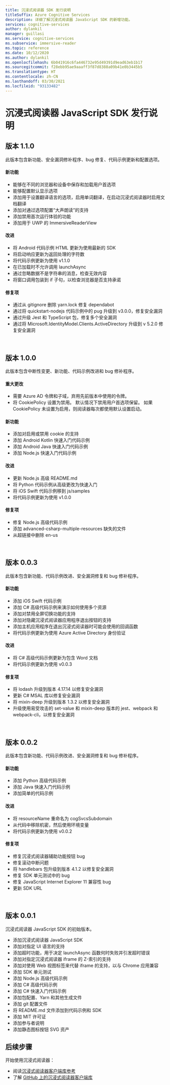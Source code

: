 ```yaml
---
title: 沉浸式阅读器 SDK 发行说明
titleSuffix: Azure Cognitive Services
description: 详细了解沉浸式阅读器 JavaScript SDK 的新增功能。
services: cognitive-services
author: dylankil
manager: guillasi
ms.service: cognitive-services
ms.subservice: immersive-reader
ms.topic: reference
ms.date: 10/12/2020
ms.author: dylankil
ms.openlocfilehash: 6b041916c6fa446732e95d49391d9ead63eb1b17
ms.sourcegitcommit: f28ebb95ae9aaaff3f87d8388a09b41e0b3445b5
ms.translationtype: HT
ms.contentlocale: zh-CN
ms.lasthandoff: 03/30/2021
ms.locfileid: "93133482"
---
```

# <a name="immersive-reader-javascript-sdk-release-notes"></a>沉浸式阅读器 JavaScript SDK 发行说明

## <a name="version-110"></a>版本 1.1.0

此版本包含新功能、安全漏洞修补程序、bug 修复、代码示例更新和配置选项。

#### <a name="new-features"></a>新功能

* 能够在不同的浏览器和设备中保存和加载用户首选项
* 能够配置默认显示选项
* 添加用于设置翻译语言的选项，启用单词翻译，在启动沉浸式阅读器时启用文档翻译
* 添加对通过选项配置“大声朗读”的支持
* 添加禁用首次运行体验的功能
* 添加用于 UWP 的 ImmersiveReaderView

#### <a name="improvements"></a>改进

* 将 Android 代码示例 HTML 更新为使用最新的 SDK
* 将启动响应更新为返回处理的字符数
* 将代码示例更新为使用 v1.1.0
* 在已加载时不允许调用 launchAsync
* 通过忽略数据不是字符串的消息，检查无效内容
* 将窗口调用包装到 if 子句，以检查浏览器是否支持承诺

#### <a name="fixes"></a>修复项

* 通过从 gitignore 删除 yarn.lock 修复 dependabot
* 通过将 quickstart-nodejs 代码示例中的 pug 升级到 v3.0.0，修复安全漏洞
* 通过升级 Jest 和 TypeScript 包，修复多个安全漏洞
* 通过将 Microsoft.IdentityModel.Clients.ActiveDirectory 升级到 v 5.2.0 修复安全漏洞

<br>

## <a name="version-100"></a>版本 1.0.0

此版本包含中断性变更、新功能、代码示例改进和 bug 修补程序。

#### <a name="breaking-changes"></a>重大更改

* 需要 Azure AD 令牌和子域，弃用先前版本中使用的令牌。
* 将 CookiePolicy 设置为禁用。 默认情况下禁用用户首选项保留。 如果 CookiePolicy 未设置为启用，则阅读器每次都使用默认设置启动。

#### <a name="new-features"></a>新功能

* 添加对启用或禁用 cookie 的支持
* 添加 Android Kotlin 快速入门代码示例
* 添加 Android Java 快速入门代码示例
* 添加 Node.js 快速入门代码示例

#### <a name="improvements"></a>改进

* 更新 Node.js 高级 README.md
* 将 Python 代码示例从高级更改为快速入门
* 将 iOS Swift 代码示例移到 js/samples
* 将代码示例更新为使用 v1.0.0

#### <a name="fixes"></a>修复项

* 修复 Node.js 高级代码示例
* 添加 advanced-csharp-multiple-resources 缺失的文件
* 从超链接中删除 en-us

<br>

## <a name="version-003"></a>版本 0.0.3

此版本包含新功能、代码示例改进、安全漏洞修复和 bug 修补程序。

#### <a name="new-features"></a>新功能

* 添加 iOS Swift 代码示例
* 添加 C# 高级代码示例来演示如何使用多个资源 
* 添加对禁用全屏切换功能的支持
* 添加对隐藏沉浸式阅读器应用程序退出按钮的支持
* 添加主机应用程序在退出沉浸式阅读器时可能会使用的回调函数
* 将代码示例更新为使用 Azure Active Directory 身份验证

#### <a name="improvements"></a>改进

* 将 C# 高级代码示例更新为包含 Word 文档
* 将代码示例更新为使用 v0.0.3

#### <a name="fixes"></a>修复项

* 将 lodash 升级到版本 4.17.14 以修复安全漏洞
* 更新 C# MSAL 库以修复安全漏洞
* 将 mixin-deep 升级到版本 1.3.2 以修复安全漏洞
* 升级使用易受攻击的 set-value 和 mixin-deep 版本的 jest、webpack 和 webpack-cli，以修复安全漏洞

<br>

## <a name="version-002"></a>版本 0.0.2

此版本包含新功能、代码示例改进、安全漏洞修复和 bug 修补程序。

#### <a name="new-features"></a>新功能

* 添加 Python 高级代码示例
* 添加 Java 快速入门代码示例
* 添加简单的代码示例

#### <a name="improvements"></a>改进

* 将 resourceName 重命名为 cogSvcsSubdomain
* 从代码中移除机密，然后使用环境变量
* 将代码示例更新为使用 v0.0.2

#### <a name="fixes"></a>修复项

* 修复沉浸式阅读器辅助功能按钮 bug
* 修复滚动中断问题
* 将 handlebars 包升级到版本 4.1.2 以修复安全漏洞
* 修复 SDK 单元测试中的 bug
* 修复 JavaScript Internet Explorer 11 兼容性 bug
* 更新 SDK URL

<br>

## <a name="version-001"></a>版本 0.0.1

沉浸式阅读器 JavaScript SDK 的初始版本。

* 添加沉浸式阅读器 JavaScript SDK
* 添加对指定 UI 语言的支持
* 添加超时功能，用于决定 launchAsync 函数何时失败并引发超时错误
* 添加对指定沉浸式阅读器 iframe 的 Z-索引的支持
* 添加对使用 Web 视图标签来代替 iframe 的支持，以与 Chrome 应用兼容
* 添加 SDK 单元测试
* 添加 Node.js 高级代码示例
* 添加 C# 高级代码示例
* 添加 C# 快速入门代码示例
* 添加包配置、Yarn 和其他生成文件
* 添加 git 配置文件
* 将 README.md 文件添加到代码示例和 SDK
* 添加 MIT 许可证
* 添加参与者说明
* 添加静态图标按钮 SVG 资产

## <a name="next-steps"></a>后续步骤

开始使用沉浸式阅读器：

* 阅读[沉浸式阅读器客户端库参考](./reference.md)
* 了解 [GitHub 上的沉浸式阅读器客户端库](https://github.com/microsoft/immersive-reader-sdk)
